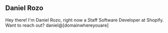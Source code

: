 ## Daniel Rozo

Hey there! I'm Daniel Rozo, right now a Staff Software Developer at Shopify. Want to reach out? daniel@[domainwhereyouare] 

